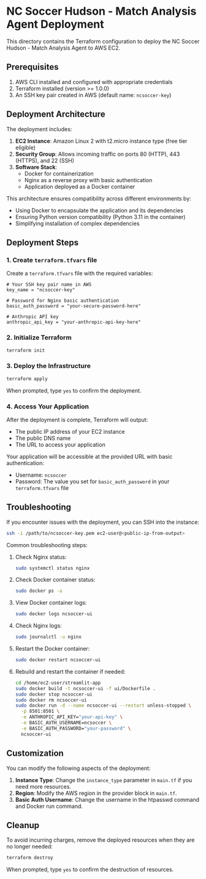 # NC Soccer Hudson - Match Analysis Agent Deployment

This directory contains the Terraform configuration to deploy the NC Soccer Hudson - Match Analysis Agent to AWS EC2.

## Prerequisites

1. AWS CLI installed and configured with appropriate credentials
2. Terraform installed (version >= 1.0.0)
3. An SSH key pair created in AWS (default name: `ncsoccer-key`)

## Deployment Architecture

The deployment includes:

1. **EC2 Instance**: Amazon Linux 2 with t2.micro instance type (free tier eligible)
2. **Security Group**: Allows incoming traffic on ports 80 (HTTP), 443 (HTTPS), and 22 (SSH)
3. **Software Stack**:
   - Docker for containerization
   - Nginx as a reverse proxy with basic authentication
   - Application deployed as a Docker container

This architecture ensures compatibility across different environments by:
- Using Docker to encapsulate the application and its dependencies
- Ensuring Python version compatibility (Python 3.11 in the container)
- Simplifying installation of complex dependencies

## Deployment Steps

### 1. Create `terraform.tfvars` file

Create a `terraform.tfvars` file with the required variables:

```hcl
# Your SSH key pair name in AWS
key_name = "ncsoccer-key"

# Password for Nginx basic authentication
basic_auth_password = "your-secure-password-here"

# Anthropic API key
anthropic_api_key = "your-anthropic-api-key-here"
```

### 2. Initialize Terraform

```bash
terraform init
```

### 3. Deploy the Infrastructure

```bash
terraform apply
```

When prompted, type `yes` to confirm the deployment.

### 4. Access Your Application

After the deployment is complete, Terraform will output:
- The public IP address of your EC2 instance
- The public DNS name
- The URL to access your application

Your application will be accessible at the provided URL with basic authentication:
- Username: `ncsoccer`
- Password: The value you set for `basic_auth_password` in your `terraform.tfvars` file

## Troubleshooting

If you encounter issues with the deployment, you can SSH into the instance:

```bash
ssh -i /path/to/ncsoccer-key.pem ec2-user@<public-ip-from-output>
```

Common troubleshooting steps:

1. Check Nginx status:
   ```bash
   sudo systemctl status nginx
   ```

2. Check Docker container status:
   ```bash
   sudo docker ps -a
   ```

3. View Docker container logs:
   ```bash
   sudo docker logs ncsoccer-ui
   ```

4. Check Nginx logs:
   ```bash
   sudo journalctl -u nginx
   ```

5. Restart the Docker container:
   ```bash
   sudo docker restart ncsoccer-ui
   ```

6. Rebuild and restart the container if needed:
   ```bash
   cd /home/ec2-user/streamlit-app
   sudo docker build -t ncsoccer-ui -f ui/Dockerfile .
   sudo docker stop ncsoccer-ui
   sudo docker rm ncsoccer-ui
   sudo docker run -d --name ncsoccer-ui --restart unless-stopped \
     -p 8501:8501 \
     -e ANTHROPIC_API_KEY="your-api-key" \
     -e BASIC_AUTH_USERNAME=ncsoccer \
     -e BASIC_AUTH_PASSWORD="your-password" \
     ncsoccer-ui
   ```

## Customization

You can modify the following aspects of the deployment:

1. **Instance Type**: Change the `instance_type` parameter in `main.tf` if you need more resources.
2. **Region**: Modify the AWS region in the provider block in `main.tf`.
3. **Basic Auth Username**: Change the username in the htpasswd command and Docker run command.

## Cleanup

To avoid incurring charges, remove the deployed resources when they are no longer needed:

```bash
terraform destroy
```

When prompted, type `yes` to confirm the destruction of resources.